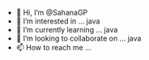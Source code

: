 - 👋 Hi, I’m @SahanaGP
- 👀 I’m interested in ... java
- 🌱 I’m currently learning ... java
- 💞️ I’m looking to collaborate on ... java
- 📫 How to reach me ...

<!---
SahanaGP/SahanaGP is a ✨ special ✨ repository because its `README.md` (this file) appears on your GitHub profile.
You can click the Preview link to take a look at your changes.
--->
